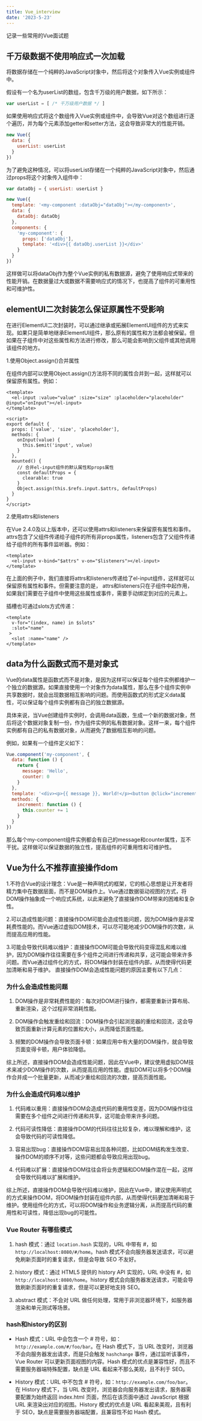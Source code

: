 ```yaml
---
title: Vue_interview
date: '2023-5-23'
---
```


记录一些常用的Vue面试题

## 千万级数据不使用响应式一次加载

将数据存储在一个纯粹的JavaScript对象中，然后将这个对象传入Vue实例或组件中。

假设有一个名为userList的数组，包含千万级的用户数据，如下所示：

```js
var userList = [ /* 千万级用户数据 */ ]
```

如果使用响应式将这个数组传入Vue实例或组件中，会导致Vue对这个数组进行逐个遍历，并为每个元素添加getter和setter方法，这会导致非常大的性能开销。

```js
new Vue({
  data: {
    userList: userList
  }
})
```

为了避免这种情况，可以将userList存储在一个纯粹的JavaScript对象中，然后通过props将这个对象传入组件中：

```js
var dataObj = { userList: userList }

new Vue({
  template: '<my-component :dataObj="dataObj"></my-component>',
  data: {
    dataObj: dataObj
  },
  components: {
    'my-component': {
      props: ['dataObj'],
      template: '<div>{{ dataObj.userList }}</div>'
    }
  }
})

```

这样做可以将dataObj作为整个Vue实例的私有数据源，避免了使用响应式带来的性能开销。在数据量过大或数据不需要响应式的情况下，也提高了组件的可重用性和可维护性。

## elementUI二次封装怎么保证原属性不受影响

在进行ElementUI二次封装时，可以通过继承或拓展ElementUI组件的方式来实现。如果只是简单地继承ElementUI组件，那么原有的属性和方法都会被保留。但如果在子组件中对这些属性和方法进行修改，那么可能会影响到父组件或其他调用该组件的地方。

1.使用Object.assign()合并属性

在组件内部可以使用Object.assign()方法将不同的属性合并到一起，这样就可以保留原有属性。例如：

```vue
<template>
  <el-input :value="value" :size="size" :placeholder="placeholder" @input="onInput"></el-input>
</template>

<script>
export default {
  props: ['value', 'size', 'placeholder'],
  methods: {
    onInput(value) {
      this.$emit('input', value)
    }
  },
  mounted() {
    // 合并el-input组件的默认属性和props属性
    const defaultProps = {
      clearable: true
    }
    Object.assign(this.$refs.input.$attrs, defaultProps)
  }
}
</script>
```

2.使用attrs和listeners

在Vue 2.4.0及以上版本中，还可以使用attrs和listeners来保留原有属性和事件。
attrs包含了父组件传递给子组件的所有非props属性，listeners包含了父组件传递给子组件的所有事件监听器。例如：

```vue
<template>
  <el-input v-bind="$attrs" v-on="$listeners"></el-input>
</template>
```

在上面的例子中，我们直接将attrs和listeners传递给了el-input组件，这样就可以保留原有属性和事件。但需要注意的是，
attrs和listeners只在子组件中起作用，如果我们需要在子组件中使用这些属性或事件，需要手动绑定到对应的元素上。

插槽也可通过slots方式传递：

```vue
<template
  v-for="(index, name) in $slots"
  :slot="name"
 >
  <slot :name="name" />
</template>
```

## data为什么函数式而不是对象式

Vue的data属性是函数式而不是对象，是因为这样可以保证每个组件实例都维护一个独立的数据源。如果直接使用一个对象作为data属性，那么在多个组件实例中共享数据时，就会出现数据相互影响的问题。而使用函数式的形式定义data属性，可以保证每个组件实例都有自己的独立数据源。

具体来说，当Vue创建组件实例时，会调用data函数，生成一个新的数据对象，然后将这个数据对象复制一份，作为组件实例的私有数据对象。这样一来，每个组件实例都有自己的私有数据对象，从而避免了数据相互影响的问题。

例如，如果有一个组件定义如下：

```js
Vue.component('my-component', {
  data: function () {
    return {
      message: 'Hello',
      counter: 0
    }
  },
  template: '<div><p>{{ message }}, World!</p><button @click="increment">Increment</button></div>',
  methods: {
    increment: function () {
      this.counter += 1
    }
  }
})
```

那么每个my-component组件实例都会有自己的message和counter属性，互不干扰。这样做可以保证数据的独立性，提高组件的可重用性和可维护性。

## Vue为什么不推荐直接操作dom

1.不符合Vue的设计理念：Vue是一种声明式的框架，它的核心思想是让开发者将精力集中在数据层面，而不是DOM操作上。Vue通过数据驱动视图的方式，将DOM操作抽象成一个响应式系统，以此来避免了直接操作DOM带来的困难和复杂性。

2.可以造成性能问题：直接操作DOM可能会造成性能问题，因为DOM操作是非常耗费性能的。而Vue通过虚拟DOM技术，可以尽可能地减少DOM操作的次数，从而提高应用的性能。

3.可能会导致代码难以维护：直接操作DOM可能会导致代码变得混乱和难以维护，因为DOM操作往往需要在多个组件之间进行传递和共享，这可能会带来许多问题。而Vue通过组件化的方式，将DOM操作封装在组件内部，从而使得代码更加清晰和易于维护。
直接操作DOM会造成性能问题的原因主要有以下几点：

### 为什么会造成性能问题

1. DOM操作是非常耗费性能的：每次对DOM进行操作，都需要重新计算布局、重新渲染，这个过程非常消耗性能。

2. DOM操作会触发重绘和回流：DOM操作会引起浏览器的重绘和回流，这会导致页面重新计算元素的位置和大小，从而降低页面性能。

3. 频繁的DOM操作会导致页面卡顿：如果应用中有大量的DOM操作，就会导致页面变得卡顿，用户体验降低。

综上所述，直接操作DOM会造成性能问题，因此在Vue中，建议使用虚拟DOM技术来减少DOM操作的次数，从而提高应用的性能。虚拟DOM可以将多个DOM操作合并成一个批量更新，从而减少重绘和回流的次数，提高页面性能。

### 为什么会造成代码难以维护

1. 代码难以重用：直接操作DOM会造成代码的重用性变差，因为DOM操作往往需要在多个组件之间进行传递和共享，这可能会带来许多问题。

2. 代码可读性降低：直接操作DOM的代码往往比较复杂，难以理解和维护，这会导致代码的可读性降低。

3. 容易出现bug：直接操作DOM容易出现各种问题，比如DOM结构发生改变、操作DOM的顺序不对等，这些问题都会导致应用出现bug。

4. 代码难以扩展：直接操作DOM往往会将业务逻辑和DOM操作混在一起，这样会导致代码难以扩展和维护。

综上所述，直接操作DOM会导致代码难以维护，因此在Vue中，建议使用声明式的方式来操作DOM，将DOM操作封装在组件内部，从而使得代码更加清晰和易于维护。使用组件化的方式，可以将DOM操作和业务逻辑分离，从而提高代码的重用性和可读性，降低出现bug的可能性。

### Vue Router 有哪些模式

1. hash 模式：通过 `location.hash` 实现的，URL 中带有 #，如 `http://localhost:8080/#/home`。hash 模式不会向服务器发送请求，可以避免刷新页面时的重复请求，但是会导致 SEO 不友好。

2. history 模式：通过 HTML5 提供的 history API 实现的，URL 中没有 #，如 `http://localhost:8080/home`。history 模式会向服务器发送请求，可能会导致刷新页面时的重复请求，但是可以更好地支持 SEO。

3. abstract 模式：不会对 URL 做任何处理，常用于非浏览器环境下，如服务器渲染和单元测试等场景。

### hash和history的区别

- Hash 模式：URL 中会包含一个 # 符号，如：`http://example.com/#/foo/bar`。在 Hash 模式下，当 URL 改变时，浏览器不会向服务器发出请求，而是只会触发 `hashchange` 事件，通过监听该事件，Vue Router 可以更新页面视图的内容。Hash 模式的优点是兼容性好，而且不需要服务器端特殊配置，缺点是 URL 看起来不那么美观，且不利于 SEO。

- History 模式：URL 中不包含 # 符号，如：`http://example.com/foo/bar`。在 History 模式下，当 URL 改变时，浏览器会向服务器发出请求，服务器需要配置为始终返回 index.html 页面，然后在该页面中通过 JavaScript 根据 URL 来渲染出对应的视图。History 模式的优点是 URL 看起来美观，且有利于 SEO，缺点是需要服务器端配置，且兼容性不如 Hash 模式。
